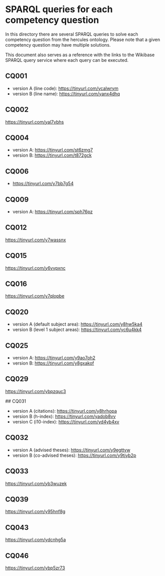 # SPARQL queries for each competency question
In this directory there are several SPARQL queries to solve each competency question from the hercules ontology. Please note that a given competency question may have multiple solutions.

This document also serves as a reference with the links to the Wikibase SPARQL query service where each query can be executed.

## CQ001
* version A (line code): https://tinyurl.com/ycalwrym
* version B (line name): https://tinyurl.com/yanx4dhq

## CQ002
https://tinyurl.com/yal7vbhs

## CQ004
* version A: https://tinyurl.com/st6zmg7
* version B: https://tinyurl.com/t872gck

## CQ006
* https://tinyurl.com/y7bb7g54

## CQ009
* version A: https://tinyurl.com/sph76pz

## CQ012
https://tinyurl.com/y7wassnx

## CQ015
https://tinyurl.com/y6vvpxnc

## CQ016
https://tinyurl.com/y7qlopbe

## CQ020
* version A (default subject area): https://tinyurl.com/y8hw5ka4
* version B (level 1 subject areas): https://tinyurl.com/yc6u4kk4

## CQ025
* version A: https://tinyurl.com/y9ao7oh2
* version B: https://tinyurl.com/y8gxakof

## CQ029
https://tinyurl.com/ybpzquc3

## CQ031
* version A (citations): https://tinyurl.com/y8hrhopa
* version B (h-index): https://tinyurl.com/yadob8vv
* version C (i10-index): https://tinyurl.com/yd4yb4xv

## CQ032
* version A (advised theses): https://tinyurl.com/y9egttvw
* version B (co-advised theses): https://tinyurl.com/y9tjyb2p

## CQ033
https://tinyurl.com/yb3wuzek

## CQ039
https://tinyurl.com/y95hnf8g

## CQ043
https://tinyurl.com/ydcnhg5a

## CQ046
https://tinyurl.com/ybp5zr73
